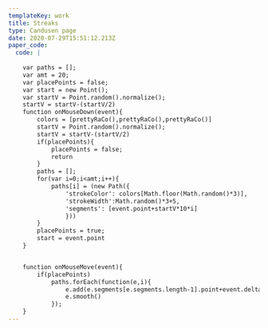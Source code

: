 ```yaml
---
templateKey: work
title: Streaks
type: Candusen page
date: 2020-07-29T15:51:12.213Z
paper_code:
  code: |
    
    var paths = [];
    var amt = 20;
    var placePoints = false;
    var start = new Point();
    var startV = Point.random().normalize();
    startV = startV-(startV/2)
    function onMouseDown(event){
    	colors = [prettyRaCo(),prettyRaCo(),prettyRaCo()]
    	startV = Point.random().normalize();
    	startV = startV-(startV/2)
    	if(placePoints){
    		placePoints = false;
    		return
    	}
    	paths = [];
    	for(var i=0;i<amt;i++){
    		paths[i] = (new Path({
    			'strokeColor': colors[Math.floor(Math.random()*3)],
    			'strokeWidth':Math.random()*3+5,
    			'segments': [event.point+startV*10*i]
    			}))
    	}
    	placePoints = true;
    	start = event.point
    }


    function onMouseMove(event){
    	if(placePoints)
    		paths.forEach(function(e,i){
    			e.add(e.segments[e.segments.length-1].point+event.delta)
    			e.smooth()
    		});
    }
---
```

